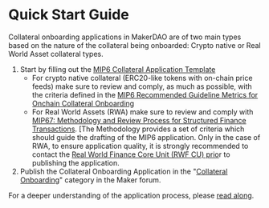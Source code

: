 # Quick Start Guide

Collateral onboarding applications in MakerDAO are of two main types based on the nature of the collateral being onboarded: Crypto native or Real World Asset collateral types.

1. Start by filling out the [MIP6 Collateral Application Template](https://github.com/makerdao/mips/blob/master/MIP6/MIP6c2-Collateral-Application-Template.md)
   * For crypto native collateral (ERC20-like tokens with on-chain price feeds) make sure to review and comply, as much as possible, with the criteria defined in the [MIP6 Recommended Guideline Metrics for Onchain Collateral Onboarding ](https://forum.makerdao.com/t/mip6-recommended-guideline-metrics-for-onchain-collateral-onboarding/14503)
   * For Real World Assets (RWA) make sure to review and comply with [MIP67: Methodology and Review Process for Structured Finance Transactions](https://mips.makerdao.com/mips/details/MIP67). \[The Methodology provides a set of criteria which should guide the drafting of the MIP6 application. Only in the case of RWA, to ensure application quality, it is strongly recommended to contact the [Real World Finance Core Unit (RWF CU) prio](resources/core-units-contacts.md)r to publishing the application.
2. Publish the Collateral Onboarding Application in the "[Collateral Onboarding](https://forum.makerdao.com/c/collateral-onboarding/27)" category in the Maker forum.

For a deeper understanding of the application process, please [read along](introduction-to-collateral-onboarding/high-level-overview-of-the-collateral-onboarding-process.md).
